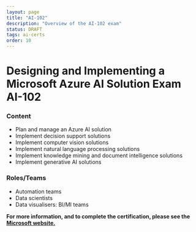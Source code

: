 ```yaml
---
layout: page
title: "AI-102"
description: "Overview of the AI-102 exam"
status: DRAFT
tags: ai-certs
order: 10
---
```

# Designing and Implementing a Microsoft Azure AI Solution Exam AI-102
  
### Content
  
- Plan and manage an Azure AI solution
- Implement decision support solutions
- Implement computer vision solutions
- Implement natural language processing solutions
- Implement knowledge mining and document intelligence solutions
- Implement generative AI solutions  
  
### Roles/Teams  
  
- Automation teams
- Data scientists
- Data visualisers: BI/MI teams

**For more information, and to complete the certification, please see the [Microsoft website.][ai-102]**

[ai-102]: https://learn.microsoft.com/en-gb/credentials/certifications/exams/ai-102/